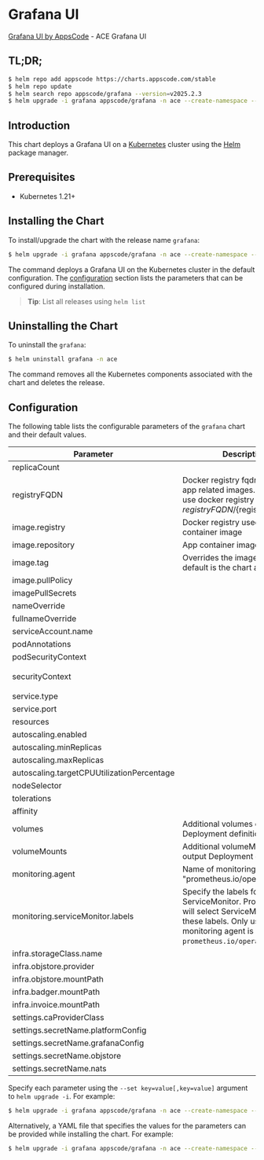 # Grafana UI

[Grafana UI by AppsCode](https://github.com/appscode-cloud) - ACE Grafana UI

## TL;DR;

```bash
$ helm repo add appscode https://charts.appscode.com/stable
$ helm repo update
$ helm search repo appscode/grafana --version=v2025.2.3
$ helm upgrade -i grafana appscode/grafana -n ace --create-namespace --version=v2025.2.3
```

## Introduction

This chart deploys a Grafana UI on a [Kubernetes](http://kubernetes.io) cluster using the [Helm](https://helm.sh) package manager.

## Prerequisites

- Kubernetes 1.21+

## Installing the Chart

To install/upgrade the chart with the release name `grafana`:

```bash
$ helm upgrade -i grafana appscode/grafana -n ace --create-namespace --version=v2025.2.3
```

The command deploys a Grafana UI on the Kubernetes cluster in the default configuration. The [configuration](#configuration) section lists the parameters that can be configured during installation.

> **Tip**: List all releases using `helm list`

## Uninstalling the Chart

To uninstall the `grafana`:

```bash
$ helm uninstall grafana -n ace
```

The command removes all the Kubernetes components associated with the chart and deletes the release.

## Configuration

The following table lists the configurable parameters of the `grafana` chart and their default values.

|                 Parameter                  |                                                                             Description                                                                             |                                                                                     Default                                                                                     |
|--------------------------------------------|---------------------------------------------------------------------------------------------------------------------------------------------------------------------|---------------------------------------------------------------------------------------------------------------------------------------------------------------------------------|
| replicaCount                               |                                                                                                                                                                     | <code>1</code>                                                                                                                                                                  |
| registryFQDN                               | Docker registry fqdn used to pull app related images. Set this to use docker registry hosted at ${registryFQDN}/${registry}/${image}                                | <code>ghcr.io</code>                                                                                                                                                            |
| image.registry                             | Docker registry used to pull app container image                                                                                                                    | <code>appscode</code>                                                                                                                                                           |
| image.repository                           | App container image                                                                                                                                                 | <code>grafana</code>                                                                                                                                                            |
| image.tag                                  | Overrides the image tag whose default is the chart appVersion.                                                                                                      | <code>""</code>                                                                                                                                                                 |
| image.pullPolicy                           |                                                                                                                                                                     | <code>Always</code>                                                                                                                                                             |
| imagePullSecrets                           |                                                                                                                                                                     | <code>[]</code>                                                                                                                                                                 |
| nameOverride                               |                                                                                                                                                                     | <code>""</code>                                                                                                                                                                 |
| fullnameOverride                           |                                                                                                                                                                     | <code>""</code>                                                                                                                                                                 |
| serviceAccount.name                        |                                                                                                                                                                     | <code>""</code>                                                                                                                                                                 |
| podAnnotations                             |                                                                                                                                                                     | <code>{}</code>                                                                                                                                                                 |
| podSecurityContext                         |                                                                                                                                                                     | <code>{}</code>                                                                                                                                                                 |
| securityContext                            |                                                                                                                                                                     | <code>{"allowPrivilegeEscalation":false,"capabilities":{"drop":["ALL"]},"runAsGroup":472,"runAsNonRoot":true,"runAsUser":472,"seccompProfile":{"type":"RuntimeDefault"}}</code> |
| service.type                               |                                                                                                                                                                     | <code>ClusterIP</code>                                                                                                                                                          |
| service.port                               |                                                                                                                                                                     | <code>80</code>                                                                                                                                                                 |
| resources                                  |                                                                                                                                                                     | <code>{}</code>                                                                                                                                                                 |
| autoscaling.enabled                        |                                                                                                                                                                     | <code>false</code>                                                                                                                                                              |
| autoscaling.minReplicas                    |                                                                                                                                                                     | <code>1</code>                                                                                                                                                                  |
| autoscaling.maxReplicas                    |                                                                                                                                                                     | <code>100</code>                                                                                                                                                                |
| autoscaling.targetCPUUtilizationPercentage |                                                                                                                                                                     | <code>80</code>                                                                                                                                                                 |
| nodeSelector                               |                                                                                                                                                                     | <code>{}</code>                                                                                                                                                                 |
| tolerations                                |                                                                                                                                                                     | <code>[]</code>                                                                                                                                                                 |
| affinity                                   |                                                                                                                                                                     | <code>{}</code>                                                                                                                                                                 |
| volumes                                    | Additional volumes on the output Deployment definition.                                                                                                             | <code>[]</code>                                                                                                                                                                 |
| volumeMounts                               | Additional volumeMounts on the output Deployment definition.                                                                                                        | <code>[]</code>                                                                                                                                                                 |
| monitoring.agent                           | Name of monitoring agent (eg "prometheus.io/operator")                                                                                                              | <code>""</code>                                                                                                                                                                 |
| monitoring.serviceMonitor.labels           | Specify the labels for ServiceMonitor. Prometheus crd will select ServiceMonitor using these labels. Only usable when monitoring agent is `prometheus.io/operator`. | <code>{}</code>                                                                                                                                                                 |
| infra.storageClass.name                    |                                                                                                                                                                     | <code>"standard"</code>                                                                                                                                                         |
| infra.objstore.provider                    |                                                                                                                                                                     | <code>""</code>                                                                                                                                                                 |
| infra.objstore.mountPath                   |                                                                                                                                                                     | <code>""</code>                                                                                                                                                                 |
| infra.badger.mountPath                     |                                                                                                                                                                     | <code>/badger</code>                                                                                                                                                            |
| infra.invoice.mountPath                    |                                                                                                                                                                     | <code>/billing</code>                                                                                                                                                           |
| settings.caProviderClass                   |                                                                                                                                                                     | <code>""</code>                                                                                                                                                                 |
| settings.secretName.platformConfig         |                                                                                                                                                                     | <code>""</code>                                                                                                                                                                 |
| settings.secretName.grafanaConfig          |                                                                                                                                                                     | <code>""</code>                                                                                                                                                                 |
| settings.secretName.objstore               |                                                                                                                                                                     | <code>""</code>                                                                                                                                                                 |
| settings.secretName.nats                   |                                                                                                                                                                     | <code>""</code>                                                                                                                                                                 |


Specify each parameter using the `--set key=value[,key=value]` argument to `helm upgrade -i`. For example:

```bash
$ helm upgrade -i grafana appscode/grafana -n ace --create-namespace --version=v2025.2.3 --set replicaCount=1
```

Alternatively, a YAML file that specifies the values for the parameters can be provided while
installing the chart. For example:

```bash
$ helm upgrade -i grafana appscode/grafana -n ace --create-namespace --version=v2025.2.3 --values values.yaml
```

